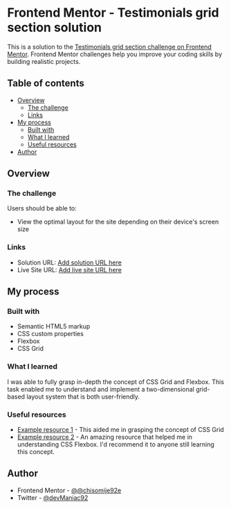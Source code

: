 # Frontend Mentor - Testimonials grid section solution

This is a solution to the [Testimonials grid section challenge on Frontend Mentor](https://www.frontendmentor.io/challenges/testimonials-grid-section-Nnw6J7Un7). Frontend Mentor challenges help you improve your coding skills by building realistic projects. 

## Table of contents

- [Overview](#overview)
  - [The challenge](#the-challenge)
  - [Links](#links)
- [My process](#my-process)
  - [Built with](#built-with)
  - [What I learned](#what-i-learned)
  - [Useful resources](#useful-resources)
- [Author](#author)


## Overview

### The challenge

Users should be able to:

- View the optimal layout for the site depending on their device's screen size


### Links

- Solution URL: [Add solution URL here](https://your-solution-url.com)
- Live Site URL: [Add live site URL here](https://your-live-site-url.com)

## My process

### Built with

- Semantic HTML5 markup
- CSS custom properties
- Flexbox
- CSS Grid


### What I learned
I was able to fully grasp in-depth the concept of CSS Grid and Flexbox. This task enabled me to understand and implement a two-dimensional grid-based layout system that is both user-friendly.



### Useful resources

- [Example resource 1](https://web.dev/learn/css/grid/) - This aided me in grasping the concept of CSS Grid
- [Example resource 2](https://web.dev/learn/css/flexbox/) - An amazing resource that helped me in understanding CSS Flexbox. I'd recommend it to anyone still learning this concept.


## Author

- Frontend Mentor - [@@chisomije92e](https://www.frontendmentor.io/profile/chisomije92)
- Twitter - [@devManiac92](https://twitter.com/devManiac92)


